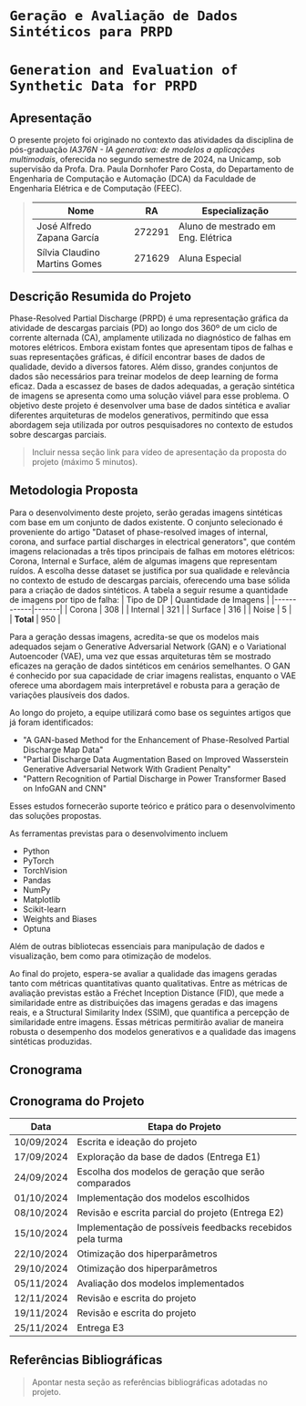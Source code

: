 # `Geração e Avaliação de Dados Sintéticos para PRPD`
# `Generation and Evaluation of Synthetic Data for PRPD`

## Apresentação

O presente projeto foi originado no contexto das atividades da disciplina de pós-graduação *IA376N - IA generativa: de modelos a aplicações multimodais*, 
oferecida no segundo semestre de 2024, na Unicamp, sob supervisão da Profa. Dra. Paula Dornhofer Paro Costa, do Departamento de Engenharia de Computação e Automação (DCA) da Faculdade de Engenharia Elétrica e de Computação (FEEC).

> |Nome  | RA | Especialização|
> |--|--|--|
> | José Alfredo Zapana García | 272291 | Aluno de mestrado em Eng. Elétrica |
> | Sílvia Claudino Martins Gomes | 271629  | Aluna Especial |

## Descrição Resumida do Projeto
Phase-Resolved Partial Discharge (PRPD) é uma representação gráfica da atividade de descargas parciais (PD) ao longo dos 360º de um ciclo de corrente alternada (CA), amplamente utilizada no diagnóstico de falhas em motores elétricos. Embora existam fontes que apresentam tipos de falhas e suas representações gráficas, é difícil encontrar bases de dados de qualidade, devido a diversos fatores. Além disso, grandes conjuntos de dados são necessários para treinar modelos de deep learning de forma eficaz. Dada a escassez de bases de dados adequadas, a geração sintética de imagens se apresenta como uma solução viável para esse problema. O objetivo deste projeto é desenvolver uma base de dados sintética e avaliar diferentes arquiteturas de modelos generativos, permitindo que essa abordagem seja utilizada por outros pesquisadores no contexto de estudos sobre descargas parciais.
> 
> Incluir nessa seção link para vídeo de apresentação da proposta do projeto (máximo 5 minutos).

## Metodologia Proposta
Para o desenvolvimento deste projeto, serão geradas imagens sintéticas com base em um conjunto de dados existente. O conjunto selecionado é proveniente do artigo "Dataset of phase-resolved images of internal, corona, and surface partial discharges in electrical generators", que contém imagens relacionadas a três tipos principais de falhas em motores elétricos: Corona, Internal e Surface, além de algumas imagens que representam ruídos. A escolha desse dataset se justifica por sua qualidade e relevância no contexto de estudo de descargas parciais, oferecendo uma base sólida para a criação de dados sintéticos. A tabela a seguir resume a quantidade de imagens por tipo de falha:
| Tipo de DP | Quantidade de Imagens |
|------------|-------|
| Corona     | 308   |
| Internal   | 321   |
| Surface    | 316   |
| Noise      | 5     |
| **Total**  | 950   |

Para a geração dessas imagens, acredita-se que os modelos mais adequados sejam o Generative Adversarial Network (GAN) e o Variational Autoencoder (VAE), uma vez que essas arquiteturas têm se mostrado eficazes na geração de dados sintéticos em cenários semelhantes. O GAN é conhecido por sua capacidade de criar imagens realistas, enquanto o VAE oferece uma abordagem mais interpretável e robusta para a geração de variações plausíveis dos dados.

Ao longo do projeto, a equipe utilizará como base os seguintes artigos que já foram identificados: 
- "A GAN-based Method for the Enhancement of Phase-Resolved Partial Discharge Map Data"
- "Partial Discharge Data Augmentation Based on Improved Wasserstein Generative Adversarial Network With Gradient Penalty" 
- "Pattern Recognition of Partial Discharge in Power Transformer Based on InfoGAN and CNN"

Esses estudos fornecerão suporte teórico e prático para o desenvolvimento das soluções propostas.

As ferramentas previstas para o desenvolvimento incluem 
- Python
- PyTorch
- TorchVision
- Pandas 
- NumPy
- Matplotlib
- Scikit-learn
- Weights and Biases
- Optuna

Além de outras bibliotecas essenciais para manipulação de dados e visualização, bem como para otimização de modelos.

Ao final do projeto, espera-se avaliar a qualidade das imagens geradas tanto com métricas quantitativas quanto qualitativas. Entre as métricas de avaliação previstas estão a Fréchet Inception Distance (FID), que mede a similaridade entre as distribuições das imagens geradas e das imagens reais, e a Structural Similarity Index (SSIM), que quantifica a percepção de similaridade entre imagens. Essas métricas permitirão avaliar de maneira robusta o desempenho dos modelos generativos e a qualidade das imagens sintéticas produzidas.

## Cronograma
## Cronograma do Projeto

| Data        | Etapa do Projeto                                            |
|-------------|-------------------------------------------------------------|
| 10/09/2024  | Escrita e ideação do projeto                                |
| 17/09/2024  | Exploração da base de dados (Entrega E1)                    |
| 24/09/2024  | Escolha dos modelos de geração que serão comparados         |
| 01/10/2024  | Implementação dos modelos escolhidos                        |
| 08/10/2024  | Revisão e escrita parcial do projeto (Entrega E2)           |
| 15/10/2024  | Implementação de possíveis feedbacks recebidos pela turma   |
| 22/10/2024  | Otimização dos hiperparâmetros                              |
| 29/10/2024  | Otimização dos hiperparâmetros                              |
| 05/11/2024  | Avaliação dos modelos implementados                         |
| 12/11/2024  | Revisão e escrita do projeto                                |
| 19/11/2024  | Revisão e escrita do projeto                                |
| 25/11/2024  | Entrega E3                                                  |

## Referências Bibliográficas
> Apontar nesta seção as referências bibliográficas adotadas no projeto.
